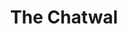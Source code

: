 ---
title:			"The Chatwal"
post_path:	2018-02-06-new-york-city-the-chatwal-hotel
date_start:	2018/02/06
date_end:		2018/02/07
lat:        40.7128
lon:        -74.0060
metadata:
  - year: 2018
  - type: hotel
  - cities:
      - NYC
  - states:
      - New York
  - countries:
      - United States
  - continents:
      - North America
  - regions:
      - United States
photos:
  - ext:		01.jpg
    class:	horizontal
  - ext:    02.jpg
    class:  vertical
    text:   "The Chatwal · 130 W 44th St. · New York, NY 10014"
---